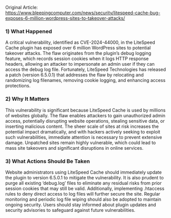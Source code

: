 Original Article: https://www.bleepingcomputer.com/news/security/litespeed-cache-bug-exposes-6-million-wordpress-sites-to-takeover-attacks/

### 1) What Happened

A critical vulnerability, identified as CVE-2024-44000, in the LiteSpeed Cache plugin has exposed over 6 million WordPress sites to potential takeover attacks. The flaw originates from the plugin’s debug logging feature, which records session cookies when it logs HTTP response headers, allowing an attacker to impersonate an admin user if they can access the debug log file. Fortunately, LiteSpeed Technologies has released a patch (version 6.5.0.1) that addresses the flaw by relocating and randomizing log filenames, removing cookie logging, and enhancing access protections.

### 2) Why It Matters

This vulnerability is significant because LiteSpeed Cache is used by millions of websites globally. The flaw enables attackers to gain unauthorized admin access, potentially disrupting website operations, stealing sensitive data, or inserting malicious content. The sheer scale of sites at risk increases the potential impact dramatically, and with hackers actively seeking to exploit such vulnerabilities, immediate attention is necessary to prevent extensive damage. Unpatched sites remain highly vulnerable, which could lead to mass site takeovers and significant disruptions in online services.

### 3) What Actions Should Be Taken

Website administrators using LiteSpeed Cache should immediately update the plugin to version 6.5.0.1 to mitigate the vulnerability. It is also prudent to purge all existing ‘debug.log’ files to eliminate any residual risks from prior session cookies that may still be valid. Additionally, implementing .htaccess rules to deny direct access to log files will further secure the site. Regular monitoring and periodic log file wiping should also be adopted to maintain ongoing security. Users should stay informed about plugin updates and security advisories to safeguard against future vulnerabilities.
